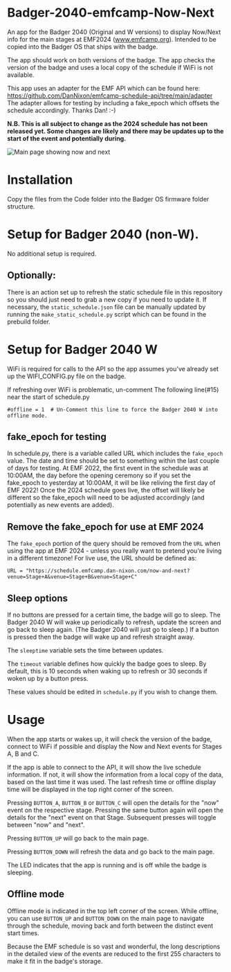# Badger-2040-emfcamp-Now-Next
An app for the Badger 2040 (Original and W versions) to display Now/Next info for the main stages at EMF2024 (www.emfcamp.org).  Intended to be copied into the Badger OS that ships with the badge.

The app should work on both versions of the badge.  The app checks the version of the badge and uses a local copy of the schedule if WiFi is not available.

This app uses an adapter for the EMF API which can be found here:  https://github.com/DanNixon/emfcamp-schedule-api/tree/main/adapter
The adapter allows for testing by including a fake_epoch which offsets the schedule accordingly.  Thanks Dan! :-)

**N.B. This is all subject to change as the 2024 schedule has not been released yet.  Some changes are likely and there may be updates up to the start of the event and potentially during.**

![Main page showing now and next](/photos/Main.jpg)

# Installation
Copy the files from the Code folder into the Badger OS firmware folder structure.

# Setup for Badger 2040 (non-W).
No additional setup is required.

## Optionally:
There is an action set up to refresh the static schedule file in this repository so you should just need to grab a new copy if you need to update it.
If necessary, the `static_schedule.json` file can be manually updated by running the `make_static_schedule.py` script which can be found in the prebuild folder.


# Setup for Badger 2040 W
WiFi is required for calls to the API so the app assumes you've already set up the WIFI_CONFIG.py file on the badge.

If refreshing over WiFi is problematic, un-comment The following line(#15) near the start of schedule.py

`#offline = 1  # Un-Comment this line to force the Badger 2040 W into offline mode.`

## fake_epoch for testing
In schedule.py, there is a variable called URL which includes the `fake_epoch` value.  The date and time should be set to something within the last couple of days for testing.  At EMF 2022, the first event in the schedule was at 10:00AM, the day before the opening ceremony so if you set the fake_epoch to yesterday at 10:00AM, it will be like reliving the first day of EMF 2022!
Once the 2024 schedule goes live, the offset will likely be different so the fake_epoch will need to be adjusted accordingly (and potentially as new events are added).


## Remove the fake_epoch for use at EMF 2024
The `fake_epoch` portion of the query should be removed from the `URL` when using the app at EMF 2024 - unless you really want to pretend you're living in a different timezone!
For live use, the URL should be defined as:

`URL = "https://schedule.emfcamp.dan-nixon.com/now-and-next?venue=Stage+A&venue=Stage+B&venue=Stage+C"`


## Sleep options
If no buttons are pressed for a certain time, the badge will go to sleep.  The Badger 2040 W will wake up periodically to refresh, update the screen and go back to sleep again. (The Badger 2040 will just go to sleep.)  If a button is pressed then the badge will wake up and refresh straight away.

The `sleeptime` variable sets the time between updates.

The `timeout` variable defines how quickly the badge goes to sleep.  By default, this is 10 seconds when waking up to refresh or 30 seconds if woken up by a button press.

These values should be edited in `schedule.py` if you wish to change them.


# Usage
When the app starts or wakes up, it will check the version of the badge, connect to WiFi if possible and display the Now and Next events for Stages A, B and C.

If the app is able to connect to the API, it will show the live schedule information.  If not, it will show the information from a local copy of the data, based on the last time it was used.  The last refresh time or offline display time will be displayed in the top right corner of the screen.

Pressing `BUTTON_A`, `BUTTON_B` or `BUTTON_C` will open the details for the "now" event on the respective stage.  Pressing the same button again will open the details for the "next" event on that Stage.  Subsequent presses will toggle between "now" and "next".

Pressing `BUTTON_UP` will go back to the main page.

Pressing `BUTTON_DOWN` will refresh the data and go back to the main page.

The LED indicates that the app is running and is off while the badge is sleeping.

## Offline mode
Offline mode is indicated in the top left corner of the screen.  While offline, you can use `BUTTON_UP` and `BUTTON_DOWN` on the main page to navigate through the schedule, moving back and forth between the distinct event start times.

Because the EMF schedule is so vast and wonderful, the long descriptions in the detailed view of the events are reduced to the first 255 characters to make it fit in the badge's storage.
